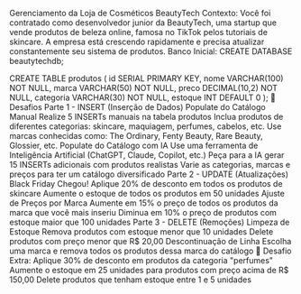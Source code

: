 Gerenciamento da Loja de Cosméticos BeautyTech
Contexto: Você foi contratado como desenvolvedor junior da BeautyTech, uma startup que vende produtos de beleza online, famosa no TikTok pelos tutoriais de skincare. A empresa está crescendo rapidamente e precisa atualizar constantemente seu sistema de produtos.
Banco Inicial:
CREATE DATABASE beautytechdb;

CREATE TABLE produtos (
    id SERIAL PRIMARY KEY,
    nome VARCHAR(100) NOT NULL,
    marca VARCHAR(50) NOT NULL,
    preco DECIMAL(10,2) NOT NULL,
    categoria VARCHAR(30) NOT NULL,
    estoque INT DEFAULT 0
);
🎯 Desafios
Parte 1 - INSERT (Inserção de Dados)
Populate do Catálogo Manual
Realize 5 INSERTs manuais na tabela produtos
Inclua produtos de diferentes categorias: skincare, maquiagem, perfumes, cabelos, etc.
Use marcas conhecidas como: The Ordinary, Fenty Beauty, Rare Beauty, Glossier, etc.
Populate do Catálogo com IA
Use uma ferramenta de Inteligência Artificial (ChatGPT, Claude, Copilot, etc.)
Peça para a IA gerar 15 INSERTs adicionais com produtos realistas
Varie as categorias, marcas e preços para ter um catálogo diversificado
Parte 2 - UPDATE (Atualizações)
Black Friday Chegou!
Aplique 20% de desconto em todos os produtos de skincare
Aumente o estoque de todos os produtos em 50 unidades
Ajuste de Preços por Marca
Aumente em 15% o preço de todos os produtos da marca que você mais inseriu
Diminua em 10% o preço de produtos com estoque maior que 100 unidades
Parte 3 - DELETE (Remoções)
Limpeza de Estoque
Remova produtos com estoque menor que 10 unidades
Delete produtos com preço menor que R$ 20,00
Descontinuação de Linha
Escolha uma marca e remova todos os produtos dessa marca do catálogo
📝 Desafio Extra:
Aplique 30% de desconto em produtos da categoria "perfumes"
Aumente o estoque em 25 unidades para produtos com preço acima de R$ 150,00
Delete produtos que tenham estoque entre 1 e 5 unidades